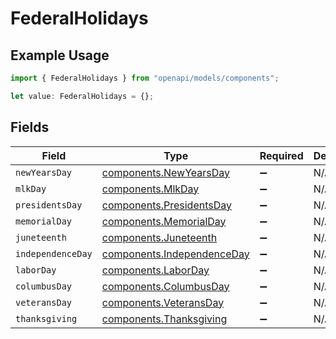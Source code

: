 # FederalHolidays

## Example Usage

```typescript
import { FederalHolidays } from "openapi/models/components";

let value: FederalHolidays = {};
```

## Fields

| Field                                                                    | Type                                                                     | Required                                                                 | Description                                                              |
| ------------------------------------------------------------------------ | ------------------------------------------------------------------------ | ------------------------------------------------------------------------ | ------------------------------------------------------------------------ |
| `newYearsDay`                                                            | [components.NewYearsDay](../../models/components/newyearsday.md)         | :heavy_minus_sign:                                                       | N/A                                                                      |
| `mlkDay`                                                                 | [components.MlkDay](../../models/components/mlkday.md)                   | :heavy_minus_sign:                                                       | N/A                                                                      |
| `presidentsDay`                                                          | [components.PresidentsDay](../../models/components/presidentsday.md)     | :heavy_minus_sign:                                                       | N/A                                                                      |
| `memorialDay`                                                            | [components.MemorialDay](../../models/components/memorialday.md)         | :heavy_minus_sign:                                                       | N/A                                                                      |
| `juneteenth`                                                             | [components.Juneteenth](../../models/components/juneteenth.md)           | :heavy_minus_sign:                                                       | N/A                                                                      |
| `independenceDay`                                                        | [components.IndependenceDay](../../models/components/independenceday.md) | :heavy_minus_sign:                                                       | N/A                                                                      |
| `laborDay`                                                               | [components.LaborDay](../../models/components/laborday.md)               | :heavy_minus_sign:                                                       | N/A                                                                      |
| `columbusDay`                                                            | [components.ColumbusDay](../../models/components/columbusday.md)         | :heavy_minus_sign:                                                       | N/A                                                                      |
| `veteransDay`                                                            | [components.VeteransDay](../../models/components/veteransday.md)         | :heavy_minus_sign:                                                       | N/A                                                                      |
| `thanksgiving`                                                           | [components.Thanksgiving](../../models/components/thanksgiving.md)       | :heavy_minus_sign:                                                       | N/A                                                                      |